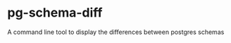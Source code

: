 pg-schema-diff
==============

A command line tool to display the differences between postgres schemas
